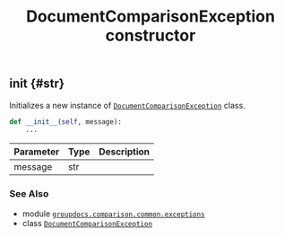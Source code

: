 ﻿---
title: DocumentComparisonException constructor
second_title: GroupDocs.Comparison for Python via .NET API References
description: 
type: docs
url: /python-net/groupdocs.comparison.common.exceptions/documentcomparisonexception/__init__/
is_root: false
weight: 10
---

## __init__ {#str}

Initializes a new instance of [`DocumentComparisonException`](/comparison/python-net/groupdocs.comparison.common.exceptions/documentcomparisonexception) class.



```python
def __init__(self, message):
    ...
```


| Parameter | Type | Description |
| :- | :- | :- |
| message | str |  |



### See Also
* module [`groupdocs.comparison.common.exceptions`](../../)
* class [`DocumentComparisonException`](/comparison/python-net/groupdocs.comparison.common.exceptions/documentcomparisonexception)
